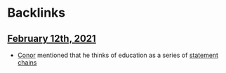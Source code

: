 
# Backlinks
## [February 12th, 2021](<February 12th, 2021.md>)
- [Conor](<Conor.md>) mentioned that he thinks of education as a series of [statement chains](<statement chains.md>)

